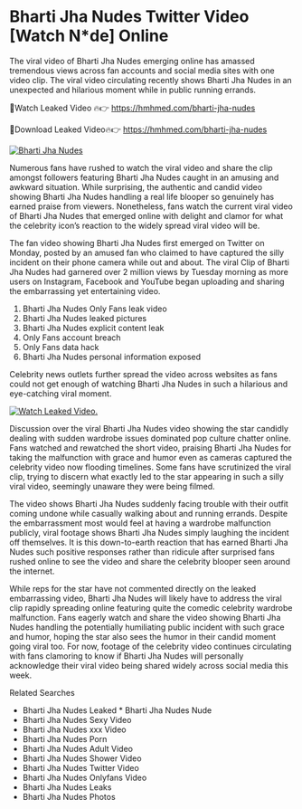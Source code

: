 ﻿# Bharti Jha Nudes Twitter Video [Watch N*de] Online

The viral video of ﻿Bharti Jha Nudes emerging online has amassed tremendous views across fan accounts and social media sites with one video clip. The viral video circulating recently shows ﻿Bharti Jha Nudes in an unexpected and hilarious moment while in public running errands. 

🔴Watch Leaked Video 🔥👉  https://hmhmed.com/bharti-jha-nudes 

🔴Download Leaked Video🔥👉  https://hmhmed.com/bharti-jha-nudes 

[![Bharti Jha Nudes](https://i.imgur.com/dJHk4Zq.gif)](https://hmhmed.com/bharti-jha-nudes)

Numerous fans have rushed to watch the viral video and share the clip amongst followers featuring ﻿Bharti Jha Nudes caught in an amusing and awkward situation. While surprising, the authentic and candid video showing ﻿Bharti Jha Nudes handling a real life blooper so genuinely has earned praise from viewers. Nonetheless, fans watch the current viral video of ﻿Bharti Jha Nudes that emerged online with delight and clamor for what the celebrity icon’s reaction to the widely spread viral video will be.

The fan video showing ﻿Bharti Jha Nudes first emerged on Twitter on Monday, posted by an amused fan who claimed to have captured the silly incident on their phone camera while out and about. The viral Clip of ﻿Bharti Jha Nudes had garnered over 2 million views by Tuesday morning as more users on Instagram, Facebook and YouTube began uploading and sharing the embarrassing yet entertaining video. 

1. ﻿Bharti Jha Nudes Only Fans leak video
2. ﻿Bharti Jha Nudes leaked pictures
3. ﻿Bharti Jha Nudes explicit content leak
4. Only Fans account breach
5. Only Fans data hack
6. ﻿Bharti Jha Nudes personal information exposed

Celebrity news outlets further spread the video across websites as fans could not get enough of watching ﻿Bharti Jha Nudes in such a hilarious and eye-catching viral moment. 

[![Watch Leaked Video.](https://miro.medium.com/v2/resize:fit:828/format:webp/1*cilzJN44JGOrTw9NJCrNHA.gif "Watch Leaked Video")](https://hmhmed.com/bharti-jha-nudes)

Discussion over the viral ﻿Bharti Jha Nudes video showing the star candidly dealing with sudden wardrobe issues dominated pop culture chatter online. Fans watched and rewatched the short video, praising ﻿Bharti Jha Nudes for taking the malfunction with grace and humor even as cameras captured the celebrity video now flooding timelines. Some fans have scrutinized the viral clip, trying to discern what exactly led to the star appearing in such a silly viral video, seemingly unaware they were being filmed.

The video shows ﻿Bharti Jha Nudes suddenly facing trouble with their outfit coming undone while casually walking about and running errands. Despite the embarrassment most would feel at having a wardrobe malfunction publicly, viral footage shows ﻿Bharti Jha Nudes simply laughing the incident off themselves. It is this down-to-earth reaction that has earned ﻿Bharti Jha Nudes such positive responses rather than ridicule after surprised fans rushed online to see the video and share the celebrity blooper seen around the internet.  

While reps for the star have not commented directly on the leaked embarrassing video, ﻿Bharti Jha Nudes will likely have to address the viral clip rapidly spreading online featuring quite the comedic celebrity wardrobe malfunction. Fans eagerly watch and share the video showing ﻿Bharti Jha Nudes handling the potentially humiliating public incident with such grace and humor, hoping the star also sees the humor in their candid moment going viral too. For now, footage of the celebrity video continues circulating with fans clamoring to know if ﻿Bharti Jha Nudes will personally acknowledge their viral video being shared widely across social media this week.

Related Searches
* ﻿Bharti Jha Nudes Leaked
﻿* Bharti Jha Nudes Nude
* ﻿Bharti Jha Nudes Sexy Video
* ﻿Bharti Jha Nudes xxx Video
* ﻿Bharti Jha Nudes Porn
* ﻿Bharti Jha Nudes Adult Video
* ﻿Bharti Jha Nudes Shower Video
* ﻿Bharti Jha Nudes Twitter Video
* ﻿Bharti Jha Nudes Onlyfans Video
* ﻿Bharti Jha Nudes Leaks
* ﻿Bharti Jha Nudes Photos